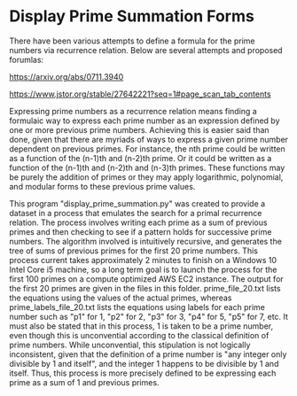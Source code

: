 # Display Prime Summation Forms

There have been various attempts to define a formula for the prime numbers via recurrence relation. Below are several attempts and proposed forumlas:

https://arxiv.org/abs/0711.3940

https://www.jstor.org/stable/27642221?seq=1#page_scan_tab_contents

Expressing prime numbers as a recurrence relation means finding a formulaic way to express each prime number as an expression defined by one or more previous prime numbers.
Achieving this is easier said than done, given that there are myriads of ways to express a given prime number dependent on previous primes.
For instance, the nth prime could be written as a function of the (n-1)th and (n-2)th prime. Or it could be written as a function of the (n-1)th and (n-2)th
and (n-3)th primes. These functions may be purely the addition of primes or they may apply logarithmic, polynomial, and modular forms to these previous prime values.

This program "display_prime_summation.py" was created to provide a dataset in a process that emulates the search for a primal recurrence relation.
The process involves writing each prime as a sum of previous primes and then checking to see if a pattern holds for successive prime numbers.
The algorithm involved is intuitively recursive, and generates the tree of sums of previous primes for the first 20 prime numbers.
This process current takes approximately 2 minutes to finish on a Windows 10 Intel Core i5 machine, so a long term goal is to launch the process for the first 100 primes
on a compute optimized AWS EC2 instance. The output for the first 20 primes are given in the files in this folder. 
prime_file_20.txt lists the equations using the values of the actual primes, whereas prime_labels_file_20.txt lists the equations using labels for each prime number
such as "p1" for 1, "p2" for 2, "p3" for 3, "p4" for 5, "p5" for 7, etc. It must also be stated that in this process, 1 is taken to be a prime number, even though
this is unconvential according to the classical definition of prime numbers. While unconvential, this stipulation is not logically inconsistent, given that the definition
of a prime number is "any integer only divisible by 1 and itself", and the integer 1 happens to be divisible by 1 and itself. Thus, this process is more precisely defined to be
expressing each prime as a sum of 1 and previous primes.